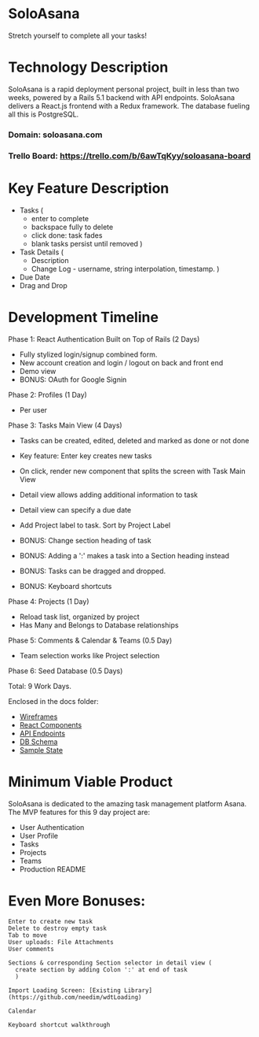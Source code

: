 # SoloAsana
Stretch yourself to complete all your tasks!

# Technology Description
SoloAsana is a rapid deployment personal project, built in less than two weeks, powered by a Rails 5.1 backend with API endpoints.
SoloAsana delivers a React.js frontend with a Redux framework.
The database fueling all this is PostgreSQL.

### Domain: soloasana.com
### Trello Board: https://trello.com/b/6awTqKyy/soloasana-board

# Key Feature Description
* Tasks (
  - enter to complete
  - backspace fully to delete
  - click done: task fades
  - blank tasks persist until removed
  )
* Task Details (
  - Description
  - Change Log - username, string interpolation, timestamp.
  )
* Due Date
* Drag and Drop

# Development Timeline

Phase 1: React Authentication Built on Top of Rails (2 Days)

  - Fully stylized login/signup combined form.
  - New account creation and login / logout on back and front end
  - Demo view
  - BONUS: OAuth for Google Signin

Phase 2: Profiles (1 Day)
  - Per user

Phase 3: Tasks Main View (4 Days)
  - Tasks can be created, edited, deleted and marked as done or not done
  - Key feature: Enter key creates new tasks
  - On click, render new component that splits the screen with Task Main View
  - Detail view allows adding additional information to task
  - Detail view can specify a due date
  - Add Project label to task. Sort by Project Label

  - BONUS: Change section heading of task
  - BONUS: Adding a ':' makes a task into a Section heading instead
  - BONUS: Tasks can be dragged and dropped.
  - BONUS: Keyboard shortcuts

Phase 4: Projects (1 Day)
  - Reload task list, organized by project
  - Has Many and Belongs to Database relationships

Phase 5: Comments & Calendar & Teams (0.5 Day)
  - Team selection works like Project selection

Phase 6: Seed Database (0.5 Days)

Total: 9 Work Days.


Enclosed in the docs folder:

* [Wireframes](./Wireframes)
* [React Components](component-hierarchy.md)
* [API Endpoints](api-endpoints.md)
* [DB Schema](schema.md)
* [Sample State](sample-state.md)


# Minimum Viable Product

SoloAsana is dedicated to the amazing task management platform Asana.
The MVP features for this 9 day project are:
* User Authentication
* User Profile
* Tasks
* Projects
* Teams
* Production README

# Even More Bonuses:
```
Enter to create new task
Delete to destroy empty task
Tab to move
User uploads: File Attachments
User comments

Sections & corresponding Section selector in detail view (
  create section by adding Colon ':' at end of task
  )

Import Loading Screen: [Existing Library] (https://github.com/needim/wdtLoading)

Calendar

Keyboard shortcut walkthrough
```
